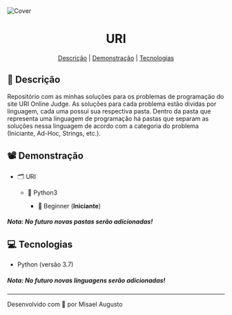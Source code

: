 <img id="cover" align="center" src="https://ik.imagekit.io/ocq8ayf2ug/uri-cover_11b9UI15JM.png" alt="Cover" />

<h1 id="title" align="center">URI</h1>

<div align="center">
  <a href="#description">Descrição</a> |
  <a href="#preview">Demonstração</a> |
  <a href="#technologies">Tecnologias</a>
</div>

<h2 id="description">📑️ Descrição</h2>
<p>
  Repositório com as minhas soluções para os problemas de programação do site URI Online Judge. As soluções para cada problema estão dividas por linguagem, cada uma possui sua respectiva pasta. Dentro da pasta que representa uma linguagem de programação há pastas que separam as soluções nessa linguagem de acordo com a categoria do problema (Iniciante, Ad-Hoc, Strings, etc.).
</p>

<h2 id="preview">📽️ Demonstração</h2>
<ul>
  <li>🗂️ URI</li>
  <ul>
    <li>📁️ Python3</li>
    <ul>
      <li>📁️ Beginner (<strong>Iniciante</strong>)</li>
    </ul>
  </ul>
</ul>
<h5>Nota: No futuro novas pastas serão adicionadas!</h5>

<h2 id="technologies">💻️ Tecnologias</h2>
<ul>
  <li>Python (versão 3.7)</li>
</ul>
<h5>Nota: No futuro novas linguagens serão adicionadas!</h5>

---
<p>Desenvolvido com 💙️ por Misael Augusto</p>